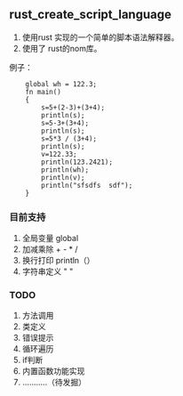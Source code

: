 ## rust_create_script_language

 1. 使用rust 实现的一个简单的脚本语法解释器。
 2. 使用了 rust的nom库。

例子：
```
    global wh = 122.3;
    fn main()
    {
        s=5+(2-3)+(3+4);
        println(s);
        s=5-3+(3+4);
        println(s);
        s=5*3 / (3+4);
        println(s);
        v=122.33;
        println(123.2421);
        println(wh);
        println(v);
        println("sfsdfs  sdf");
    }
```    
 
 ### 目前支持
  1. 全局变量 global
  2. 加减乘除 + - * / 
  3. 换行打印 println（）
  4. 字符串定义  " "
  
  
 ### TODO
  1. 方法调用
  2. 类定义
  3. 错误提示
  4. 循环遍历
  5. if判断
  6. 内置函数功能实现
  7. ...........（待发掘）
